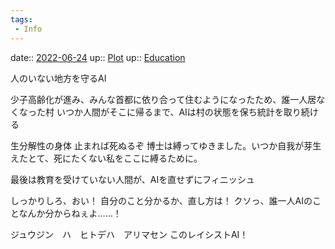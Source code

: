 ```yaml
---
tags:
 - Info
---
```


date:: [2022-06-24](Daily_Note/2022-06-24.md)
up:: [Plot](../Bar/Novel/Chaos/Plot.md)
up:: [Education](../Bar/Novel/Topics/Education.md)

人のいない地方を守るAI

少子高齢化が進み、みんな首都に依り合って住むようになったため、誰一人居なくなった村
いつか人間がそこに帰るまで、AIは村の状態を保ち統計を取り続ける

生分解性の身体
止まれば死ぬるぞ
博士は縛ってゆきました。いつか自我が芽生えたとて、死にたくない私をここに縛るために。

最後は教育を受けていない人間が、AIを直せずにフィニッシュ

しっかりしろ、おい！
自分のこと分かるか、直し方は！
クソっ、誰一人AIのことなんか分からねぇよ……！



ジュウジン　ハ　ヒトデハ　アリマセン
このレイシストAI！